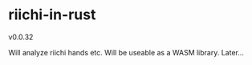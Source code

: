 # riichi-in-rust
v0.0.32

Will analyze riichi hands etc. Will be useable as a WASM library. Later...
